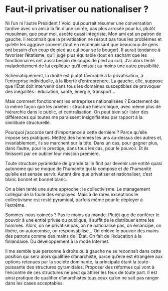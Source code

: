 # Faut-il privatiser ou nationaliser ?

Ni l’un ni l’autre Président ! Voici qui pourrait résumer une conversation tardive avec un ami à la fin d’une soirée, pas plus arrosée pour lui, plutôt musulman, que pour moi, ascète quasi intégriste. Mon ami est un patron de gauche. Il reconnait que la privatisation ne résout pas tous les problèmes et qu’elle les aggrave souvent (tout en reconnaissant que beaucoup de gens ont besoin d’un coup de pied au cul pour se le bouger). Il aurait tendance à favoriser l’étatisme, qu’il juge plus équitable (tout en sachant que les fonctionnaires ont aussi besoin de coups de pied au cul). J’ai alors tenté maladroitement de lui expliquer qu’il existait au moins une autre possibilité.<span id="more-15777"></span>

Schématiquement, la droite est plutôt favorable à la privatisation, à l’entreprise individuelle, à la liberté d’entreprendre. La gauche, elle, suppose que l’État doit intervenir dans tous les domaines susceptibles de provoquer des inégalités : éducation, santé, énergie, transport…

Mais comment fonctionnent les entreprises nationalisées ? Exactement de la même façon que les privées : structure hiérarchique, avec même plus de hiérarchie dans le public, et centralisation. On peut bien sûr lister des différences qui toutes me paraissent insignifiantes par rapport à la similitude structurelle.

Pourquoi j’accorde tant d’importance à cette dernière ? Parce qu’elle impose ses pratiques. Mettez des hommes les uns au-dessus des autres et, invariablement, ils se marchent sur la tête. Dans un cas, pour gagner plus, dans l’autre, pour le prestige, dans tous les cas, pour le pouvoir. Et ils finissent par en oublier leur mission première.

Toute structure pyramidale de grande taille finit par devenir une entité quasi autonome qui se moque de l’humanité qui la compose et de l’humanité qu’elle est sensée servir. Autant dire que privatiser et nationaliser, c’est blanc bonnet et bonnet blanc.

On a bien tenté une autre approche : le collectivisme. Le management collégial de la foule des employés. Mais à de rares exceptions le collectivisme est resté pyramidal, parfois même pour le déployer à l’extrême.

Sommes-nous coincés ? Pas le moins du monde. Plutôt que de conférer le pouvoir à une entité privée ou publique, il suffit de le distribuer entre les hommes. Alors, on ne privatise pas, on ne nationalise pas, on émancipe, on libère, on autonomise, on responsabilise… On enlève le pouvoir des mains des patrons comme des mains de l’État. On fait de l’éducation à la finlandaise. Du développement à la mode Internet.

Il me semble que personne à droite ou à gauche ne se reconnaît dans cette position qui sera alors qualifiée d’anarchiste, parce qu’elle est étrangère aux options retenues par la société dominante, la principale étant la toute-puissante des structures pyramidales. Proposer des réformes qui vont à l’encontre de ces structures ne peut qu’attirer les feux de toute part. Il est ainsi pratique de qualifier d’anarchistes tous ceux qu’on ne sait pas ranger dans les cases acceptables.
